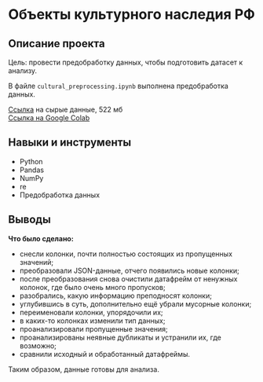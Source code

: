 # Объекты культурного наследия РФ

## Описание проекта

Цель: провести предобработку данных, чтобы подготовить датасет к анализу.

В файле `cultural_preprocessing.ipynb` выполнена предобработка данных.

[Ссылка](https://disk.yandex.ru/d/y3Wip7G9sfVmzg) на сырые данные, 522 мб\
[Ссылка на Google Colab](https://colab.research.google.com/drive/1euNYuj5jd6i9YPXWWqfDnZt1lr7wenWS?usp=sharing)


## Навыки и инструменты
* Python
* Pandas
* NumPy
* re
* Предобработка данных


## Выводы

**Что было сделано:**
* снесли колонки, почти полностью состоящих из пропущенных значений;
* преобразовали JSON-данные, отчего появились новые колонки;
* после преобразования снова очистили датафрейм от ненужных колонок, где было очень много пропусков;
* разобрались, какую информацию преподносят колонки;
* углубившись в суть, дополнительно ещё убрали мусорные колонки; 
* переименовали колонки, упорядочили их;
* в каких-то колонках изменили тип данных;
* проанализировали пропущенные значения;
* проанализированы неявные дубликаты и устранили их, где возможно;
* сравнили исходный и обработанный датафреймы.

Таким образом, данные готовы для анализа.
